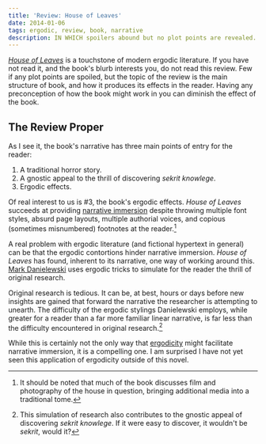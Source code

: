 ```yaml
---
title: 'Review: House of Leaves'
date: 2014-01-06
tags: ergodic, review, book, narrative
description: IN WHICH spoilers abound but no plot points are revealed.
---
```

*<a href="http://www.amazon.com/gp/product/0375703764/ref=as_li_ss_tl?ie=UTF8&camp=1789&creative=390957&creativeASIN=0375703764&linkCode=as2&tag=phawkcom-20">House
of Leaves</a>* is a touchstone of modern ergodic literature. If you have not
read it, and the book's blurb interests you, do not read this review. Few if
any plot points are spoiled, but the topic of the review is the main structure
of book, and how it produces its effects in the reader. Having any
preconception of how the book might work in you can diminish the effect of the
book.

## The Review Proper

As I see it, the book's narrative has three main points of entry for the reader:

1. A traditional horror story.
2. A gnostic appeal to the thrill of discovering *sekrit knowlege*.
3. Ergodic effects.

Of real interest to us is #3, the book's ergodic effects. *House of Leaves*
succeeds at providing [narrative
immersion](http://en.wikipedia.org/wiki/Transportation_theory_(psychology))
despite throwing multiple font styles, absurd page layouts, multiple authorial
voices, and copious
(sometimes misnumbered) footnotes at the reader.[^2]

A real problem with ergodic literature (and fictional hypertext in general) can
be that the ergodic contortions hinder narrative immersion. *House of Leaves*
has found, inherent to its narrative, one way of working around this.
[Mark Danielewski](http://markzdanielewski.com) uses ergodic tricks to simulate for the reader the thrill of
original research.

Original research is tedious. It can be, at best, hours or days before new
insights are gained that forward the narrative the researcher is attempting to
unearth. The difficulty of the ergodic stylings Danielewski employs, while 
greater for a reader than a far more familiar linear narrative, is far less
than the difficulty encountered in original research.[^1]

While this is certainly not the only way that
[ergodicity](/ergodic.html) might facilitate
narrative immersion, it is a compelling one. I am surprised I have not yet seen
this application of ergodicity outside of this novel.

[^1]: This simulation of research also contributes to the gnostic appeal of discovering *sekrit knowlege*. If it were easy to discover, it wouldn't be *sekrit*, would it?

[^2]: It should be noted that much of the book discusses film and photography of the house in question, bringing additional media into a traditional tome.
